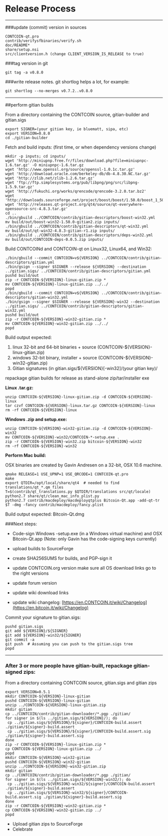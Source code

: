 Release Process
====================

* * *

###update (commit) version in sources


	CONTCOIN-qt.pro
	contrib/verifysfbinaries/verify.sh
	doc/README*
	share/setup.nsi
	src/clientversion.h (change CLIENT_VERSION_IS_RELEASE to true)

###tag version in git

	git tag -a v0.8.0

###write release notes. git shortlog helps a lot, for example:

	git shortlog --no-merges v0.7.2..v0.8.0

* * *

##perform gitian builds

 From a directory containing the CONTCOIN source, gitian-builder and gitian.sigs
  
	export SIGNER=(your gitian key, ie bluematt, sipa, etc)
	export VERSION=0.8.0
	cd ./gitian-builder

 Fetch and build inputs: (first time, or when dependency versions change)

	mkdir -p inputs; cd inputs/
	wget 'http://miniupnp.free.fr/files/download.php?file=miniupnpc-1.6.tar.gz' -O miniupnpc-1.6.tar.gz
	wget 'http://www.openssl.org/source/openssl-1.0.1c.tar.gz'
	wget 'http://download.oracle.com/berkeley-db/db-4.8.30.NC.tar.gz'
	wget 'http://zlib.net/zlib-1.2.6.tar.gz'
	wget 'ftp://ftp.simplesystems.org/pub/libpng/png/src/libpng-1.5.9.tar.gz'
	wget 'http://fukuchi.org/works/qrencode/qrencode-3.2.0.tar.bz2'
	wget 'http://downloads.sourceforge.net/project/boost/boost/1.50.0/boost_1_50_0.tar.bz2'
	wget 'http://releases.qt-project.org/qt4/source/qt-everywhere-opensource-src-4.8.3.tar.gz'
	cd ..
	./bin/gbuild ../CONTCOIN/contrib/gitian-descriptors/boost-win32.yml
	mv build/out/boost-win32-1.50.0-gitian2.zip inputs/
	./bin/gbuild ../CONTCOIN/contrib/gitian-descriptors/qt-win32.yml
	mv build/out/qt-win32-4.8.3-gitian-r1.zip inputs/
	./bin/gbuild ../CONTCOIN/contrib/gitian-descriptors/deps-win32.yml
	mv build/out/CONTCOIN-deps-0.0.5.zip inputs/

 Build CONTCOINd and CONTCOIN-qt on Linux32, Linux64, and Win32:
  
	./bin/gbuild --commit CONTCOIN=v${VERSION} ../CONTCOIN/contrib/gitian-descriptors/gitian.yml
	./bin/gsign --signer $SIGNER --release ${VERSION} --destination ../gitian.sigs/ ../CONTCOIN/contrib/gitian-descriptors/gitian.yml
	pushd build/out
	zip -r CONTCOIN-${VERSION}-linux-gitian.zip *
	mv CONTCOIN-${VERSION}-linux-gitian.zip ../../
	popd
	./bin/gbuild --commit CONTCOIN=v${VERSION} ../CONTCOIN/contrib/gitian-descriptors/gitian-win32.yml
	./bin/gsign --signer $SIGNER --release ${VERSION}-win32 --destination ../gitian.sigs/ ../CONTCOIN/contrib/gitian-descriptors/gitian-win32.yml
	pushd build/out
	zip -r CONTCOIN-${VERSION}-win32-gitian.zip *
	mv CONTCOIN-${VERSION}-win32-gitian.zip ../../
	popd

  Build output expected:

  1. linux 32-bit and 64-bit binaries + source (CONTCOIN-${VERSION}-linux-gitian.zip)
  2. windows 32-bit binary, installer + source (CONTCOIN-${VERSION}-win32-gitian.zip)
  3. Gitian signatures (in gitian.sigs/${VERSION}[-win32]/(your gitian key)/

repackage gitian builds for release as stand-alone zip/tar/installer exe

**Linux .tar.gz:**

	unzip CONTCOIN-${VERSION}-linux-gitian.zip -d CONTCOIN-${VERSION}-linux
	tar czvf CONTCOIN-${VERSION}-linux.tar.gz CONTCOIN-${VERSION}-linux
	rm -rf CONTCOIN-${VERSION}-linux

**Windows .zip and setup.exe:**

	unzip CONTCOIN-${VERSION}-win32-gitian.zip -d CONTCOIN-${VERSION}-win32
	mv CONTCOIN-${VERSION}-win32/CONTCOIN-*-setup.exe .
	zip -r CONTCOIN-${VERSION}-win32.zip bitcoin-${VERSION}-win32
	rm -rf CONTCOIN-${VERSION}-win32

**Perform Mac build:**

  OSX binaries are created by Gavin Andresen on a 32-bit, OSX 10.6 machine.

	qmake RELEASE=1 USE_UPNP=1 USE_QRCODE=1 CONTCOIN-qt.pro
	make
	export QTDIR=/opt/local/share/qt4  # needed to find translations/qt_*.qm files
	T=$(contrib/qt_translations.py $QTDIR/translations src/qt/locale)
	python2.7 share/qt/clean_mac_info_plist.py
	python2.7 contrib/macdeploy/macdeployqtplus Bitcoin-Qt.app -add-qt-tr $T -dmg -fancy contrib/macdeploy/fancy.plist

 Build output expected: Bitcoin-Qt.dmg

###Next steps:

* Code-sign Windows -setup.exe (in a Windows virtual machine) and
  OSX Bitcoin-Qt.app (Note: only Gavin has the code-signing keys currently)

* upload builds to SourceForge

* create SHA256SUMS for builds, and PGP-sign it

* update CONTCOIN.org version
  make sure all OS download links go to the right versions

* update forum version

* update wiki download links

* update wiki changelog: [https://en.CONTCOIN.it/wiki/Changelog](https://en.bitcoin.it/wiki/Changelog)

Commit your signature to gitian.sigs:

	pushd gitian.sigs
	git add ${VERSION}/${SIGNER}
	git add ${VERSION}-win32/${SIGNER}
	git commit -a
	git push  # Assuming you can push to the gitian.sigs tree
	popd

-------------------------------------------------------------------------

### After 3 or more people have gitian-built, repackage gitian-signed zips:

From a directory containing CONTCOIN source, gitian.sigs and gitian zips

	export VERSION=0.5.1
	mkdir CONTCOIN-${VERSION}-linux-gitian
	pushd CONTCOIN-${VERSION}-linux-gitian
	unzip ../CONTCOIN-${VERSION}-linux-gitian.zip
	mkdir gitian
	cp ../CONTCOIN/contrib/gitian-downloader/*.pgp ./gitian/
	for signer in $(ls ../gitian.sigs/${VERSION}/); do
	 cp ../gitian.sigs/${VERSION}/${signer}/CONTCOIN-build.assert ./gitian/${signer}-build.assert
	 cp ../gitian.sigs/${VERSION}/${signer}/CONTCOIN-build.assert.sig ./gitian/${signer}-build.assert.sig
	done
	zip -r CONTCOIN-${VERSION}-linux-gitian.zip *
	cp CONTCOIN-${VERSION}-linux-gitian.zip ../
	popd
	mkdir CONTCOIN-${VERSION}-win32-gitian
	pushd CONTCOIN-${VERSION}-win32-gitian
	unzip ../CONTCOIN-${VERSION}-win32-gitian.zip
	mkdir gitian
	cp ../CONTCOIN/contrib/gitian-downloader/*.pgp ./gitian/
	for signer in $(ls ../gitian.sigs/${VERSION}-win32/); do
	 cp ../gitian.sigs/${VERSION}-win32/${signer}/CONTCOIN-build.assert ./gitian/${signer}-build.assert
	 cp ../gitian.sigs/${VERSION}-win32/${signer}/CONTCOIN-build.assert.sig ./gitian/${signer}-build.assert.sig
	done
	zip -r CONTCOIN-${VERSION}-win32-gitian.zip *
	cp CONTCOIN-${VERSION}-win32-gitian.zip ../
	popd

- Upload gitian zips to SourceForge
- Celebrate 
